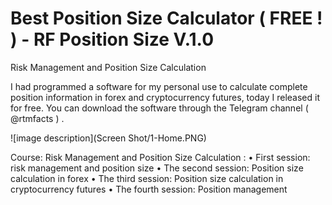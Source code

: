 # Best Position Size Calculator ( FREE ! ) - RF Position Size V.1.0
Risk Management and Position Size Calculation 

I had programmed a software for my personal use to calculate complete position information in forex and cryptocurrency futures, today I released it for free. You can download the software through the Telegram channel ( @rtmfacts ) .

![image description](Screen Shot/1-Home.PNG)

Course: Risk Management and Position Size Calculation :
•	First session: risk management and position size
•	The second session: Position size calculation in forex
•	The third session: Position size calculation in cryptocurrency futures
•	The fourth session: Position management
